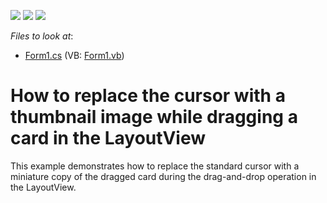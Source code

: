 <!-- default badges list -->
![](https://img.shields.io/endpoint?url=https://codecentral.devexpress.com/api/v1/VersionRange/128631144/13.1.4%2B)
[![](https://img.shields.io/badge/Open_in_DevExpress_Support_Center-FF7200?style=flat-square&logo=DevExpress&logoColor=white)](https://supportcenter.devexpress.com/ticket/details/E1884)
[![](https://img.shields.io/badge/📖_How_to_use_DevExpress_Examples-e9f6fc?style=flat-square)](https://docs.devexpress.com/GeneralInformation/403183)
<!-- default badges end -->
<!-- default file list -->
*Files to look at*:

* [Form1.cs](./CS/Form1.cs) (VB: [Form1.vb](./VB/Form1.vb))
<!-- default file list end -->
# How to replace the cursor with a thumbnail image while dragging a card in the LayoutView


<p>This example demonstrates how to replace the standard cursor with a miniature copy of the dragged card during the drag-and-drop operation in the LayoutView.</p>

<br/>



